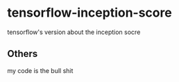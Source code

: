 # tensorflow-inception-score
tensorflow's version about the inception socre
## Others
my code is the bull shit
